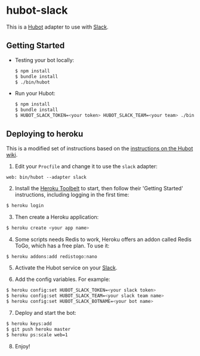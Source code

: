 # hubot-slack

This is a [Hubot](http://hubot.github.com/) adapter to use with [Slack](https://slack.com/).

## Getting Started

* Testing your bot locally:

  ``` sh
  $ npm install
  $ bundle install
  $ ./bin/hubot
  ```

* Run your Hubot:

  ``` sh
  $ npm install
  $ bundle install
  $ HUBOT_SLACK_TOKEN=<your token> HUBOT_SLACK_TEAM=<your team> ./bin/hubot --adapter slack
  ```

## Deploying to heroku

This is a modified set of instructions based on the [instructions on the Hubot wiki](https://github.com/github/hubot/blob/master/docs/deploying/heroku.md).

1. Edit your `Procfile` and change it to use the `slack` adapter:

  ```
  web: bin/hubot --adapter slack
  ```

2. Install the [Heroku Toolbelt](https://toolbelt.heroku.com/) to start, then follow their 'Getting Started' instructions, including logging in the first time:

  ``` sh
  $ heroku login
  ```

3. Then create a Heroku application:

  ``` sh
  $ heroku create <your app name>
  ```

4. Some scripts needs Redis to work, Heroku offers an addon called Redis ToGo, which has a free plan. To use it:

  ``` sh
  $ heroku addons:add redistogo:nano
  ```

5. Activate the Hubot service on your [Slack](https://slack.com/).

6. Add the config variables. For example:

  ``` sh
  $ heroku config:set HUBOT_SLACK_TOKEN=<your slack token>
  $ heroku config:set HUBOT_SLACK_TEAM=<your slack team name>
  $ heroku config:set HUBOT_SLACK_BOTNAME=<your bot name>
  ```

7. Deploy and start the bot:

  ``` sh
  $ heroku keys:add
  $ git push heroku master
  $ heroku ps:scale web=1
  ```

8. Enjoy!
